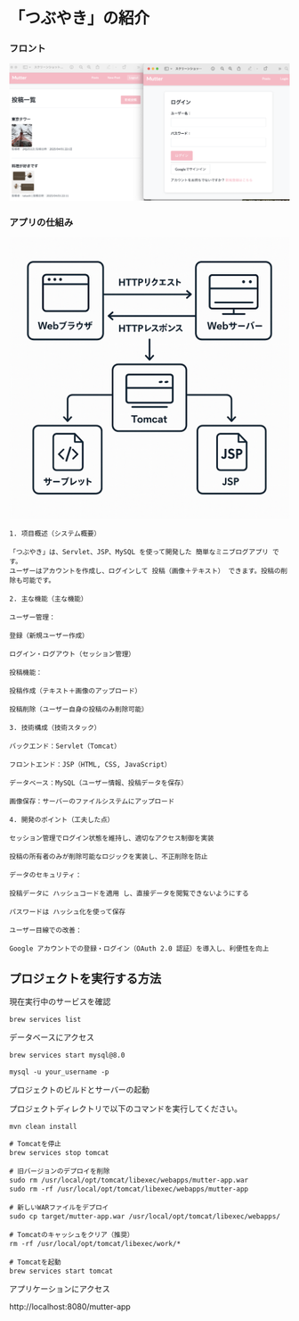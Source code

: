 # 「つぶやき」の紹介

### フロント
<img src="https://github.com/saibin2023/mutter-app/blob/main/img/final.png" alt="Mutter App" width="900">

### アプリの仕組み
<img src="https://github.com/saibin2023/mutter-app/blob/main/img/web%20app%E3%81%AE%E4%BB%95%E7%B5%84%E3%81%BF.png" alt="Mutter App" width="900">

```
1. 项目概述（システム概要）
   
「つぶやき」は、Servlet、JSP、MySQL を使って開発した 簡単なミニブログアプリ です。
ユーザーはアカウントを作成し、ログインして 投稿（画像＋テキスト） できます。投稿の削除も可能です。

2. 主な機能（主な機能）

ユーザー管理：

登録（新規ユーザー作成）

ログイン・ログアウト（セッション管理）

投稿機能：

投稿作成（テキスト＋画像のアップロード）

投稿削除（ユーザー自身の投稿のみ削除可能）

3. 技術構成（技術スタック）

バックエンド：Servlet（Tomcat）

フロントエンド：JSP（HTML, CSS, JavaScript）

データベース：MySQL（ユーザー情報、投稿データを保存）

画像保存：サーバーのファイルシステムにアップロード

4. 開発のポイント（工夫した点）

セッション管理でログイン状態を維持し、適切なアクセス制御を実装

投稿の所有者のみが削除可能なロジックを実装し、不正削除を防止

データのセキュリティ：

投稿データに ハッシュコードを適用 し、直接データを閲覧できないようにする

パスワードは ハッシュ化を使って保存

ユーザー目線での改善：

Google アカウントでの登録・ログイン（OAuth 2.0 認証）を導入し、利便性を向上

```
## プロジェクトを実行する方法

現在実行中のサービスを確認
```
brew services list
```
データベースにアクセス
```
brew services start mysql@8.0
```

```
mysql -u your_username -p
```
プロジェクトのビルドとサーバーの起動

プロジェクトディレクトリで以下のコマンドを実行してください。

```
mvn clean install
```

```
# Tomcatを停止
brew services stop tomcat

# 旧バージョンのデプロイを削除
sudo rm /usr/local/opt/tomcat/libexec/webapps/mutter-app.war
sudo rm -rf /usr/local/opt/tomcat/libexec/webapps/mutter-app

# 新しいWARファイルをデプロイ
sudo cp target/mutter-app.war /usr/local/opt/tomcat/libexec/webapps/

# Tomcatのキャッシュをクリア（推奨）
rm -rf /usr/local/opt/tomcat/libexec/work/*

# Tomcatを起動
brew services start tomcat
```
アプリケーションにアクセス

http://localhost:8080/mutter-app



